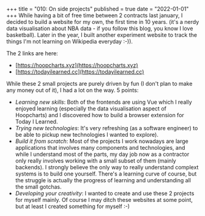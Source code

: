 +++
title = "010: On side projects"
published = true
date = "2022-01-01"
+++
While having a bit of free time between 2 contracts last january, I decided to build a website for my own, the first time in 10 years. 
(it's a nerdy data visualisation about NBA data - if you follow this blog, you know I love basketball).
Later in the year, I built another experiment website to track the things I'm not learning on Wikipedia everyday :-)).

The 2 links are here: 
- [https://hoopcharts.xyz](https://hoopcharts.xyz)
- [https://todayilearned.cc](https://todayilearned.cc)

While these 2 small projects are purely driven by fun (I don't plan to make any money out of it), I had a lot on the way. 5 points: 

- _Learning new skills_: Both of the frontends are using Vue which I really enjoyed learning (especially the data visualisation aspect of Hoopcharts) and I discovered how to build a browser extension for Today I Learned.
- _Trying new technologies_: It's very refreshing (as a software engineer) to be able to pickup new technologies I wanted to explore).
- _Build it from scratch_: Most of the projects I work nowadays are large applications that involves many components and technologies, and while I understand most of the parts, my day job now as a contractor only really involves working with a small subset of them (mainly backends). I strongly believe the only way to really understand complext systems is to build one yourself. There's a learning curve of course, but the struggle is actually the progress of learning and understanding all the small gotchas.
- _Developing your creativity_: I wanted to create and use these 2 projects for myself mainly. Of course I may ditch these websites at some point, but at least I created something for myself :-)

